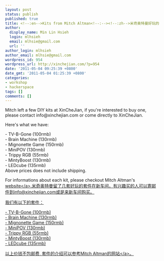 ```yaml
---
layout: post
status: publish
published: true
title: <!--:en-->Kits from Mitch Altman<!--:--><!--:zh-->米奇奥特曼好玩的套件<!--:-->
author:
  display_name: Min Lin Hsieh
  login: mlhsieh
  email: mlhsie@gmail.com
  url: ''
author_login: mlhsieh
author_email: mlhsie@gmail.com
wordpress_id: 954
wordpress_url: http://xinchejian.com/?p=954
date: '2011-05-04 09:25:39 +0800'
date_gmt: '2011-05-04 01:25:39 +0800'
categories:
- workshop
- hackerspace
tags: []
comments: []
---
```

<p><!--:en-->Mitch left a few DIY kits at XinCheJian, if you're interested to buy one, please contact info@xinchejian.com or come directly to XinCheJian.</p>
<p>Here's what we have:</p>
<p>- TV-B-Gone (100rmb)<br />
- Brain Machine (130rmb)<br />
- Mignonette Game (150rmb)<br />
- MiniPOV (130rmb)<br />
- Trippy RGB (55rmb)<br />
- MintyBoost (130rmb)<br />
- LEDcube (135rmb)<br />
Above prices does not include shipping.</p>
<p>For informations about each kit, please checkout Mitch Altman's <a href="http:&#47;&#47;www.tvbgone.com&#47;cfe_mfaire.php?PHPSESSID=34e07f3abe1d614d8c5c280823916e21">website<&#47;a>.<!--:--><!--:zh-->米奇奥特曼留了几套好玩的套件在新车间，有兴趣买的人可以寄邮件到info@xinchejian.com或是来新车间购买。</p>
<p>我们有以下的套件：</p>
<p>- TV-B-Gone (100rmb)<br />
- Brain Machine (130rmb)<br />
- Mignonette Game (150rmb)<br />
- MiniPOV (130rmb)<br />
- Trippy RGB (55rmb)<br />
- MintyBoost (130rmb)<br />
- LEDcube (135rmb)</p>
<p>以上价钱不包邮费, 套件的介绍可以参考Mitch Altman的<a href="http:&#47;&#47;www.tvbgone.com&#47;cfe_mfaire.php?PHPSESSID=34e07f3abe1d614d8c5c280823916e21">网站<&#47;a>。<!--:--></p>
